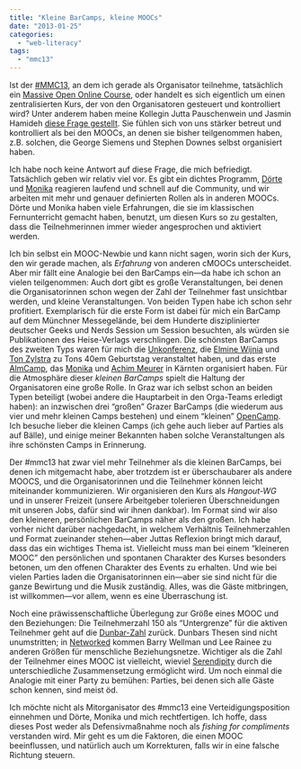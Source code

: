 ```yaml
---
title: "Kleine BarCamps, kleine MOOCs"
date: "2013-01-25"
categories: 
  - "web-literacy"
tags: 
  - "mmc13"
---
```


Ist der [#MMC13](http://howtomooc.org/ "#MMC13 - der Open MOOC-Maker Course 2013 - Offene Online-Kurse konzipieren, planen und durchführen - gewusst wie!"), an dem ich gerade als Organisator teilnehme, tatsächlich ein [Massive Open Online Course](http://mooc.ca/ "Welcome to MOOC.CA ~ MOOC"), oder handelt es sich eigentlich um einen zentralisierten Kurs, der von den Organisatoren gesteuert und kontrolliert wird? Unter anderem haben meine Kollegin Jutta Pauschenwein und Jasmin Hamideh [diese Frage gestellt](http://zmldidaktik.wordpress.com/2013/01/22/mmc13-7-reflexion-der-ersten-woche/ "#MMC13 -7 Reflexion der ersten Woche « ZML Didaktik / Innovative Learning Scenarios"). Sie fühlen sich von uns stärker betreut und kontrolliert als bei den MOOCs, an denen sie bisher teilgenommen haben, z.B. solchen, die George Siemens und Stephen Downes selbst organisiert haben.

Ich habe noch keine Antwort auf diese Frage, die mich befriedigt. Tatsächlich geben wir relativ viel vor. Es gibt ein dichtes Programm, [Dörte](http://diegoerelebt.wordpress.com/ "dieGoerelebt – Dörtes Zettelkasten | prä-literarisch | post-feministisch | pri-vat 2.0") und [Monika](http://lernspielwiese.wordpress.com/ "Lernspielwiese | Hauptsache was gelernt!") reagieren laufend und schnell auf die Community, und wir arbeiten mit mehr und genauer definierten Rollen als in anderen MOOCs. Dörte und Monika haben viele Erfahrungen, die sie im klassischen Fernunterricht gemacht haben, benutzt, um diesen Kurs so zu gestalten, dass die Teilnehmerinnen immer wieder angesprochen und aktiviert werden.

Ich bin selbst ein MOOC-Newbie und kann nicht sagen, worin sich der Kurs, den wir gerade machen, als _Erfahrung_ von anderen cMOOCs unterscheidet. Aber mir fällt eine Analogie bei den BarCamps ein—da habe ich schon an vielen teilgenommen: Auch dort gibt es große Veranstaltungen, bei denen die Organisatorinnen schon wegen der Zahl der Teilnehmer fast unsichtbar werden, und kleine Veranstaltungen. Von beiden Typen habe ich schon sehr profitiert. Exemplarisch für die erste Form ist dabei für mich ein BarCamp auf dem Münchner Messegelände, bei dem Hunderte disziplinierter deutscher Geeks und Nerds Session um Session besuchten, als würden sie Publikationen des Heise-Verlags verschlingen. Die schönsten BarCamps des zweiten Typs waren für mich die [Unkonferenz](http://www.zylstra.org/blog/archives/2011/09/how_to_unconfer.html "Ton's Interdependent Thoughts: How To Unconference Your Birthday, The Book"), die [Elmine Wijnia](http://elminewijnia.eu/ "Elmine Wijnia - Google+") und [Ton Zylstra](http://www.zylstra.org/blog/about.shtml "Ton's Interdependent Thoughts") zu Tons 40em Geburtstag veranstaltet haben, und das erste [AlmCamp](http://www.barcamp.at/AlmCamp_10 "AlmCamp 10 – barcamp.at"), das [Monika](http://mome.at/ "MoMe - Monika Meurer, Graz, Steiermark, Österreich, Muse 2.0, Künstlerin, Inspiration, Kreativität, Performance, Marketing") und [Achim Meurer](http://hdr-fotograf.at/ "HDR-Fotograf · Blog über HDR-Fotos, Tipps, Trick, Bilder, Unterschiede, Vorteile, Österreich, Graz") in Kärnten organisiert haben. Für die Atmosphäre dieser _kleinen BarCamps_ spielt die Haltung der Organisatoren eine große Rolle. In Graz war ich selbst schon an beiden Typen beteiligt (wobei andere die Hauptarbeit in den Orga-Teams erledigt haben): an inzwischen drei “großen” Grazer BarCamps (die wiederum aus vier und mehr kleinen Camps bestehen) und einem “kleinen” [OpenCamp](http://www.barcamp.at/Opencamp_2012 "Opencamp 2012 – barcamp.at"). Ich besuche lieber die kleinen Camps (ich gehe auch lieber auf Parties als auf Bälle), und einige meiner Bekannten haben solche Veranstaltungen als ihre schönsten Camps in Erinnerung.

Der #mmc13 hat zwar viel mehr Teilnehmer als die kleinen BarCamps, bei denen ich mitgemacht habe, aber trotzdem ist er überschaubarer als andere MOOCS, und die Organisatorinnen und die Teilnehmer können leicht miteinander kommunizieren. Wir organisieren den Kurs als _Hangout-WG_ und in unserer Freizeit (unsere Arbeitgeber tolerieren Überschneidungen mit unseren Jobs, dafür sind wir ihnen dankbar). Im Format sind wir also den kleineren, persönlichen BarCamps näher als den großen. Ich habe vorher nicht darüber nachgedacht, in welchem Verhältnis Teilnehmerzahlen und Format zueinander stehen—aber Juttas Reflexion bringt mich darauf, dass das ein wichtiges Thema ist. Vielleicht muss man bei einem “kleineren MOOC” den persönlichen und spontanen Charakter des Kurses besonders betonen, um den offenen Charakter des Events zu erhalten. Und wie bei vielen Parties laden die Organisatorinnen ein—aber sie sind nicht für die ganze Bewirtung und die Musik zuständig. Alles, was die Gäste mitbringen, ist willkommen—vor allem, wenn es eine Überraschung ist.

Noch eine präwissenschaftliche Überlegung zur Größe eines MOOC und den Beziehungen: Die Teilnehmerzahl 150 als “Untergrenze” für die aktiven Teilnehmer geht auf die [Dunbar-Zahl](http://de.wikipedia.org/wiki/Dunbar-Zahl "Dunbar-Zahl – Wikipedia") zurück. Dunbars Thesen sind nicht unumstritten; in [Networked](http://mitpress.mit.edu/books/networked "Networked | The MIT Press") kommen Barry Wellman und Lee Rainee zu anderen Größen für menschliche Beziehungsnetze. Wichtiger als die Zahl der Teilnehmer eines MOOC ist vielleicht, wieviel [Serendipity](http://de.wikipedia.org/wiki/Serendipit%C3%A4t "Serendipität – Wikipedia") durch die unterschiedliche Zusammensetzung ermöglicht wird. Um noch einmal die Analogie mit einer Party zu bemühen: Parties, bei denen sich alle Gäste schon kennen, sind meist öd.

Ich möchte nicht als Mitorganisator des #mmc13 eine Verteidigungsposition einnehmen und Dörte, Monika und mich rechtfertigen. Ich hoffe, dass dieses Post weder als Defensivmaßnahme noch als _fishing for compliments_ verstanden wird. Mir geht es um die Faktoren, die einen MOOC beeinflussen, und natürlich auch um Korrekturen, falls wir in eine falsche Richtung steuern.

